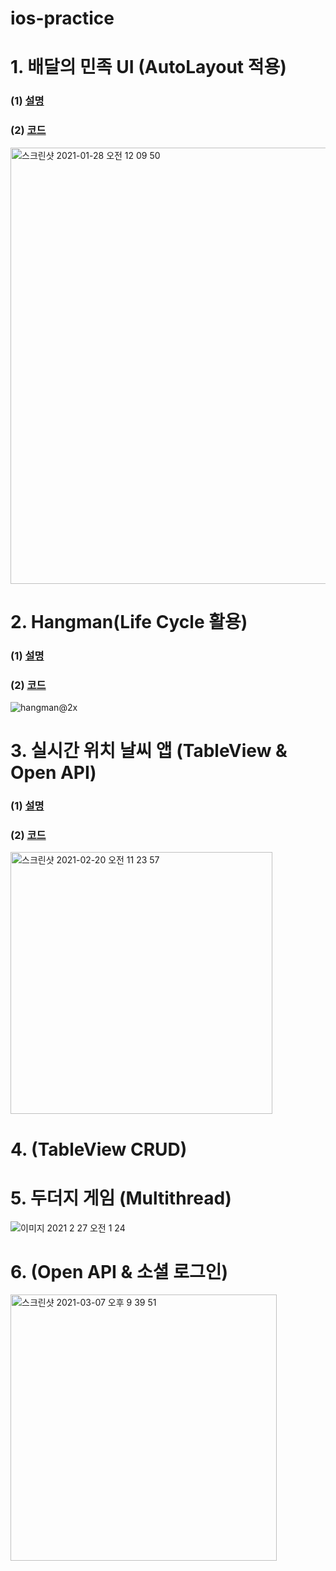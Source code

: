 
# ios-practice


# 1. 배달의 민족 UI (AutoLayout 적용)
### (1) [설명]()
### (2) [코드](https://github.com/CJMIN/ios-practice/tree/main/Assignment_01)
<img width="698" alt="스크린샷 2021-01-28 오전 12 09 50" src="https://user-images.githubusercontent.com/46758264/106011132-83d99800-60fd-11eb-9d75-cdd893f11891.png">

# 2. Hangman(Life Cycle 활용)
### (1) [설명]()
### (2) [코드](https://github.com/CJMIN/ios-practice/tree/main/Hangman)
![hangman@2x](https://user-images.githubusercontent.com/46758264/107516881-5fe37f80-6bf0-11eb-8b90-12e7cba2bd7e.jpg)

# 3. 실시간 위치 날씨 앱 (TableView & Open API)
### (1) [설명]()
### (2) [코드](https://github.com/CJMIN/ios-practice/tree/main/Weather)

<img width="419" alt="스크린샷 2021-02-20 오전 11 23 57" src="https://user-images.githubusercontent.com/46758264/108580316-584d7480-736e-11eb-8947-4228d6a95870.png">

# 4. (TableView CRUD)


# 5. 두더지 게임 (Multithread)

![이미지 2021  2  27  오전 1 24](https://user-images.githubusercontent.com/46758264/109326646-c9bf8280-789a-11eb-808a-a4ce69abd080.jpg)

# 6. (Open API & 소셜 로그인)


<img width="426" alt="스크린샷 2021-03-07 오후 9 39 51" src="https://user-images.githubusercontent.com/46758264/110240163-e8560580-7f8d-11eb-83c8-d22b14abad43.png">
